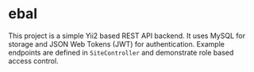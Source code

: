 # ebal

This project is a simple Yii2 based REST API backend. It uses MySQL for
storage and JSON Web Tokens (JWT) for authentication. Example endpoints are
defined in `SiteController` and demonstrate role based access control.

